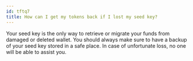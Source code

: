 ```yaml
---
id: tftq7
title: How can I get my tokens back if I lost my seed key?
---
```


Your seed key is the only way to retrieve or migrate your funds from damaged or deleted wallet. You should always make sure to have a backup of your seed key stored in a safe place. In case of unfortunate loss, no one will be able to assist you.
